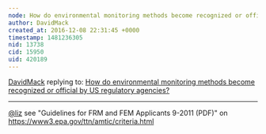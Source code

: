 ```yaml
---
node: How do environmental monitoring methods become recognized or official by US regulatory agencies? 
author: DavidMack
created_at: 2016-12-08 22:31:45 +0000
timestamp: 1481236305
nid: 13738
cid: 15950
uid: 420189
---
```




[DavidMack](../profile/DavidMack) replying to: [How do environmental monitoring methods become recognized or official by US regulatory agencies? ](../notes/stevie/12-02-2016/how-do-environmental-monitoring-methods-become-recognized-or-official-by-us-regulatory-agencies)

----
[@liz](/profile/liz) see "Guidelines for FRM and FEM Applicants 9-2011 (PDF)" on  https://www3.epa.gov/ttn/amtic/criteria.html

